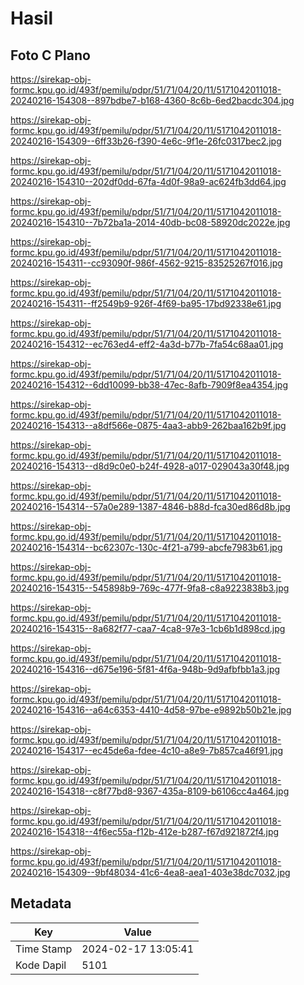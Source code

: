 # Hasil

## Foto C Plano

https://sirekap-obj-formc.kpu.go.id/493f/pemilu/pdpr/51/71/04/20/11/5171042011018-20240216-154308--897bdbe7-b168-4360-8c6b-6ed2bacdc304.jpg

https://sirekap-obj-formc.kpu.go.id/493f/pemilu/pdpr/51/71/04/20/11/5171042011018-20240216-154309--6ff33b26-f390-4e6c-9f1e-26fc0317bec2.jpg

https://sirekap-obj-formc.kpu.go.id/493f/pemilu/pdpr/51/71/04/20/11/5171042011018-20240216-154310--202df0dd-67fa-4d0f-98a9-ac624fb3dd64.jpg

https://sirekap-obj-formc.kpu.go.id/493f/pemilu/pdpr/51/71/04/20/11/5171042011018-20240216-154310--7b72ba1a-2014-40db-bc08-58920dc2022e.jpg

https://sirekap-obj-formc.kpu.go.id/493f/pemilu/pdpr/51/71/04/20/11/5171042011018-20240216-154311--cc93090f-986f-4562-9215-83525267f016.jpg

https://sirekap-obj-formc.kpu.go.id/493f/pemilu/pdpr/51/71/04/20/11/5171042011018-20240216-154311--ff2549b9-926f-4f69-ba95-17bd92338e61.jpg

https://sirekap-obj-formc.kpu.go.id/493f/pemilu/pdpr/51/71/04/20/11/5171042011018-20240216-154312--ec763ed4-eff2-4a3d-b77b-7fa54c68aa01.jpg

https://sirekap-obj-formc.kpu.go.id/493f/pemilu/pdpr/51/71/04/20/11/5171042011018-20240216-154312--6dd10099-bb38-47ec-8afb-7909f8ea4354.jpg

https://sirekap-obj-formc.kpu.go.id/493f/pemilu/pdpr/51/71/04/20/11/5171042011018-20240216-154313--a8df566e-0875-4aa3-abb9-262baa162b9f.jpg

https://sirekap-obj-formc.kpu.go.id/493f/pemilu/pdpr/51/71/04/20/11/5171042011018-20240216-154313--d8d9c0e0-b24f-4928-a017-029043a30f48.jpg

https://sirekap-obj-formc.kpu.go.id/493f/pemilu/pdpr/51/71/04/20/11/5171042011018-20240216-154314--57a0e289-1387-4846-b88d-fca30ed86d8b.jpg

https://sirekap-obj-formc.kpu.go.id/493f/pemilu/pdpr/51/71/04/20/11/5171042011018-20240216-154314--bc62307c-130c-4f21-a799-abcfe7983b61.jpg

https://sirekap-obj-formc.kpu.go.id/493f/pemilu/pdpr/51/71/04/20/11/5171042011018-20240216-154315--545898b9-769c-477f-9fa8-c8a9223838b3.jpg

https://sirekap-obj-formc.kpu.go.id/493f/pemilu/pdpr/51/71/04/20/11/5171042011018-20240216-154315--8a682f77-caa7-4ca8-97e3-1cb6b1d898cd.jpg

https://sirekap-obj-formc.kpu.go.id/493f/pemilu/pdpr/51/71/04/20/11/5171042011018-20240216-154316--d675e196-5f81-4f6a-948b-9d9afbfbb1a3.jpg

https://sirekap-obj-formc.kpu.go.id/493f/pemilu/pdpr/51/71/04/20/11/5171042011018-20240216-154316--a64c6353-4410-4d58-97be-e9892b50b21e.jpg

https://sirekap-obj-formc.kpu.go.id/493f/pemilu/pdpr/51/71/04/20/11/5171042011018-20240216-154317--ec45de6a-fdee-4c10-a8e9-7b857ca46f91.jpg

https://sirekap-obj-formc.kpu.go.id/493f/pemilu/pdpr/51/71/04/20/11/5171042011018-20240216-154318--c8f77bd8-9367-435a-8109-b6106cc4a464.jpg

https://sirekap-obj-formc.kpu.go.id/493f/pemilu/pdpr/51/71/04/20/11/5171042011018-20240216-154318--4f6ec55a-f12b-412e-b287-f67d921872f4.jpg

https://sirekap-obj-formc.kpu.go.id/493f/pemilu/pdpr/51/71/04/20/11/5171042011018-20240216-154309--9bf48034-41c6-4ea8-aea1-403e38dc7032.jpg


## Metadata

| Key        | Value               |
| ---------- | ------------------- |
| Time Stamp | 2024-02-17 13:05:41 |
| Kode Dapil | 5101                |



